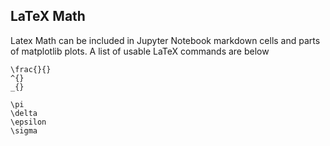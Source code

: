 
## LaTeX Math
Latex Math can be included in Jupyter Notebook markdown cells and parts of matplotlib plots. A list of usable LaTeX commands are below

```
\frac{}{}
^{}
_{}

\pi
\delta
\epsilon
\sigma
```

 

